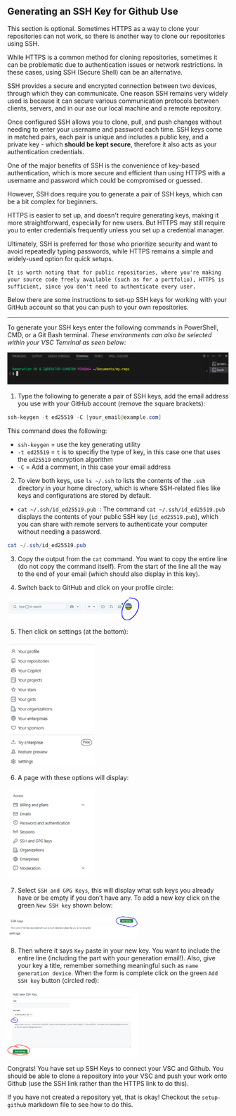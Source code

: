 ## Generating an SSH Key for Github Use

This section is optional. Sometimes HTTPS as a way to clone your repositories can not work, so there is another way to clone our repositories using SSH. 

While HTTPS is a common method for cloning repositories, sometimes it can be problematic due to authentication issues or network restrictions. In these cases, using SSH (Secure Shell) can be an alternative. 

SSH provides a secure and encrypted connection between two devices, through which they can communicate. One reason SSH remains very widely used is because it can secure various communication protocols between clients, servers, and in our ase our local machine and a remote repository. 

Once configured SSH allows you to clone, pull, and push changes without needing to enter your username and password each time. SSH keys come in matched pairs, each pair is unique and includes a public key, and a private key - which **should be kept secure**, therefore it also acts as your authentication credentials.

One of the major benefits of SSH is the convenience of key-based authentication, which is more secure and efficient than using HTTPS with a username and password which could be compromised or guessed. 

However, SSH does require you to generate a pair of SSH keys, which can be a bit complex for beginners.

HTTPS is easier to set up, and doesn't require generating keys, making it more straightforward, especially for new users. But HTTPS may still require you to enter credentials frequently unless you set up a credential manager. 

Ultimately, SSH is preferred for those who prioritize security and want to avoid repeatedly typing passwords, while HTTPS remains a simple and widely-used option for quick setups.

    It is worth noting that for public repositories, where you're making your source code freely available (such as for a portfolio), HTTPS is sufficient, since you don't need to authenticate every user.

Below there are some instructions to set-up SSH keys for working with your GitHub account so that you can push to your own repositories.

---

To generate your SSH keys enter the following commands in PowerShell, CMD, or a Git Bash terminal. *These environments can also be selected within your VSC Temrinal as seen below:*

<img src="img/ssh-1.PNG" width="700" />

1. Type the following to generate a pair of SSH keys, add the email address you use with your GitHub account (remove the square brackets):

```powershell
ssh-keygen -t ed25519 -C [your_email@example.com]
```
This command does the following:
- `ssh-keygen` = use the key generating utility  
- `-t ed25519` = `t` is to specifiy the type of key, in this case one that uses the `ed25519` encryption algorithm  
- `-C` = Add a comment, in this case your email address

2. To view both keys, use `ls ~/.ssh` to lists the contents of the `.ssh` directory in your home directory, which is where SSH-related files like keys and configurations are stored by default.

- `cat ~/.ssh/id_ed25519.pub `: The command `cat ~/.ssh/id_ed25519.pub` displays the contents of your public SSH key (`id_ed25519.pub`), which you can share with remote servers to authenticate your computer without needing a password.
``` powershell
cat ~/.ssh/id_ed25519.pub 
```

3. Copy the output from the `cat` command. You want to copy the entire line (do not copy the command itself). From the start of the line all the way to the end of your email (which should also display in this key). 

4. Switch back to GitHub and click on your profile circle:

<img src="img/ssh-2.PNG" width="300" />

5. Then click on settings (at the bottom):

<img src="img/ssh-3.PNG" width="200" />

6. A page with these options will display: 

<img src="img/ssh-4.PNG" width="200" />

7. Select `SSH and GPG Keys`, this will display what ssh keys you already have or be empty if you don’t have any. To add a new key click on the green `New SSH key` shown below: 

<img src="img/ssh-5.PNG" width="300" />

8. Then where it says `Key` paste in your new key. You want to include the entire line (including the part with your generation email!). Also, give your key a title, remember something meaningful such as `name generation device`. When the form is complete click on the green `Add SSH key` button (circled red):

<img src="img/ssh-6.PNG" width="300" />

Congrats! You have set up SSH Keys to connect your VSC and Github. You should be able to clone a repository into your VSC and push your work onto Github (use the SSH link rather than the HTTPS link to do this). 

If you have not created a repository yet, that is okay! Checkout the `setup-github` markdown file to see how to do this. 